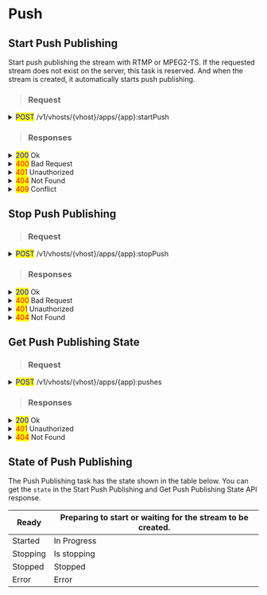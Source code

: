 # Push

## Start Push Publishing

Start  push publishing the stream with RTMP or MPEG2-TS. If the requested stream does not exist on the server, this task is reserved. And when the stream is created, it automatically starts push publishing.

> ### Request

<details>

<summary><mark style="color:blue;">POST</mark> /v1/vhosts/{vhost}/apps/{app}:startPush</summary>

#### **Header**

```http
Authorization: Basic {credentials}

# Authorization
    Credentials for HTTP Basic Authentication created with <AccessToken>
```

#### Body : RTMP

{% code overflow="wrap" %}
```json
{
  "id": "{unique_push_id}",
  "stream": {
    "name": "{output_stream_name}",
    "variantNames": [ "h264_fhd", "aac" ]
  },
  "protocol": "rtmp",
  "url":"rtmp://{host}[:port]/{app_name}",
  "streamKey":"{stream_name}"
}

# id (required)
    unique ID to identify the task
    
# stream (required)
    ## name (required)
        output stream name
        
    ## variantNames (optional)
        Array of track names to publsh. 
        This value is Encodes.[Video|Audio|Data].Name in the OutputProfile
        setting.
        
        If empty, The first track among video tracks (by ID) and the first 
        track among audio tracks (by ID) are selected automatically.

# protocol (required)
    rtmp
    
# url (required) 
    address of destination
    
# streamKey (required)
    RTMP stream key
```
{% endcode %}

#### Body : MPEG2-TS

```json
{
  "id": "{unique_push_id}",
  "stream": {
    "name": "{output_stream_name}",
    "variantNames": []
  },
  "protocol": "mpegts",
  "url": "udp://{host}[:port]",
  "streamKey": ""
}

# id (required)
    unique ID to identify the task
    
# stream (required)
    ## name (required)
        output stream name
        
    ## variantNames (optional)
        Array of track names to publsh. 
        This value is Encodes.[Video|Audio|Data].Name in the OutputProfile
        setting.
        
        If empty, all tracks will be sent.

# protocol (required)
    mpegts
    
# url (required) 
    address of destination
    
# streamKey (optional)
    not used with mpegts
```

</details>

> ### Responses

<details>

<summary><mark style="color:blue;">200</mark> Ok</summary>

The request has succeeded

#### **Header**

```
Content-Type: application/json
```

#### **Body**

Please note that `responses` are incorrectly returned in Json array format for version 0.15.3 and earlier.

```json
{
    "statusCode": 200,
    "message": "OK",
    "response": [
        {
            "id": "{unique_push_id}",
            "state": "ready",
            
            "vhost": "default",
            "app": "app",
            "stream": {
                "name": "{output_stream_name}",
                "trackIds": [],
                "variantNames": []
            },
            
            "protocol": "rtmp",
            "url": "rtmp://{host}[:port]/{app_name}",
            "streamKey": "{stream_name}",
            
            "sentBytes": 0,
            "sentTime": 0,
            "sequence": 0,
            "totalsentBytes": 0,
            "totalsentTime": 0,
            
            "createdTime": "2023-03-15T23:02:34.371+09:00",
            "startTime": "1970-01-01T09:00:00.000+09:00",
            "finishTime": "1970-01-01T09:00:00.000+09:00"
        }
    ]
}

# statusCode
    Same as HTTP Status Code
# message
    A human-readable description of the response code
# response
    Created push publishing task information
```

</details>

<details>

<summary><mark style="color:red;">400</mark> Bad Request</summary>

Invalid request.

</details>

<details>

<summary><mark style="color:red;">401</mark> Unauthorized</summary>

Authentication required

#### **Header**

```http
WWW-Authenticate: Basic realm=”OvenMediaEngine”
```

#### **Body**

```json
{
    "message": "[HTTP] Authorization header is required to call API (401)",
    "statusCode": 401
}
```

</details>

<details>

<summary><mark style="color:red;">404</mark> Not Found</summary>

The given vhost or application name could not be found.

#### **Body**

```json
{
    "message": "[HTTP] Could not find the application: [vhost/app1] (404)",
    "statusCode": 404
}
```

</details>

<details>

<summary><mark style="color:red;">409</mark> Conflict</summary>

duplicate ID

</details>

## Stop Push Publishing

> ### Request

<details>

<summary><mark style="color:blue;">POST</mark> /v1/vhosts/{vhost}/apps/{app}:stopPush</summary>

#### **Header**

```http
Authorization: Basic {credentials}

# Authorization
    Credentials for HTTP Basic Authentication created with <AccessToken>
```

#### Body&#x20;

{% code overflow="wrap" %}
```json
{
    "id": "{unique_push_id}"
}

# id (required)
    unique ID to identify the push publishing task
```
{% endcode %}

</details>

> ### Responses

<details>

<summary><mark style="color:blue;">200</mark> Ok</summary>

The request has succeeded

#### **Header**

```
Content-Type: application/json
```

#### **Body**

```json
{
    "statusCode": 200,
    "message": "OK",
}

# statusCode
	Same as HTTP Status Code
# message
	A human-readable description of the response code
```

</details>

<details>

<summary><mark style="color:red;">400</mark> Bad Request</summary>

Invalid request.

</details>

<details>

<summary><mark style="color:red;">401</mark> Unauthorized</summary>

Authentication required

#### **Header**

```http
WWW-Authenticate: Basic realm=”OvenMediaEngine”
```

#### **Body**

```json
{
    "message": "[HTTP] Authorization header is required to call API (401)",
    "statusCode": 401
}
```

</details>

<details>

<summary><mark style="color:red;">404</mark> Not Found</summary>

The given vhost/application name or id of recording task could not be found.

#### **Body**

```json
{
    "message": "[HTTP] Could not find the application: [vhost/app1] (404)",
    "statusCode": 404
}
```

</details>

## Get Push Publishing State

> ### Request

<details>

<summary><mark style="color:blue;">POST</mark> /v1/vhosts/{vhost}/apps/{app}:pushes</summary>

#### **Header**

```http
Authorization: Basic {credentials}

# Authorization
    Credentials for HTTP Basic Authentication created with <AccessToken>
```

#### Body&#x20;

{% code overflow="wrap" %}
```json
{
    "id": "{unique_push_id}"
}

# id (optional)
    unique ID to identify the push publishing task. If no id is given in the request, the full list is returned.
```
{% endcode %}

</details>

> ### Responses

<details>

<summary><mark style="color:blue;">200</mark> Ok</summary>

The request has succeeded

#### **Header**

```
Content-Type: application/json
```

#### **Body**

The `response` is <mark style="color:green;">Json array</mark> format.

```json
{
    "statusCode": 200,
    "message": "OK",
    "response": [
        {
            "id": "{unique_push_id}",
            "state": "started",
            
            "vhost": "default",
            "app": "app",
            "stream": {
                "name": "{output_stream_name}",
                "trackIds": [],
                "variantNames": []
            },
            
            "protocol": "rtmp",
            "url": "rtmp://{host}[:port]/{app_name}",
            "streamKey": "{stream_name}",
            
            "sentBytes": 0,
            "sentTime": 0,
            "sequence": 0,
            "totalsentBytes": 0,
            "totalsentTime": 0,
            
            "createdTime": "2023-03-15T23:02:34.371+09:00",
            "startTime": "1970-01-01T09:00:00.000+09:00",
            "finishTime": "1970-01-01T09:00:00.000+09:00"
        },
        {
            "id": "4",
            ...
        }
    ]
}

# statusCode
	Same as HTTP Status Code
# message
	A human-readable description of the response code
# response
	Information of recording tasks. If there is no recording task, 
	response with empty array ("response": [])
```

</details>

<details>

<summary><mark style="color:red;">401</mark> Unauthorized</summary>

Authentication required

#### **Header**

```http
WWW-Authenticate: Basic realm=”OvenMediaEngine”
```

#### **Body**

```json
{
    "message": "[HTTP] Authorization header is required to call API (401)",
    "statusCode": 401
}
```

</details>

<details>

<summary><mark style="color:red;">404</mark> Not Found</summary>

The given vhost or application name could not be found.

#### **Body**

```json
{
    "message": "[HTTP] Could not find the application: [vhost/app1] (404)",
    "statusCode": 404
}
```

</details>

## State of Push Publishing

The Push Publishing task has the state shown in the table below. You can get the `state` in the Start Push Publishing and Get Push Publishing State API response.

| Ready    | Preparing to start or waiting for the stream to be created. |
| -------- | ----------------------------------------------------------- |
| Started  | In Progress                                                 |
| Stopping | Is stopping                                                 |
| Stopped  | Stopped                                                     |
| Error    | Error                                                       |

